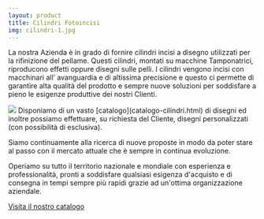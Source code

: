 ```yaml
---
layout: product
title: Cilindri Fotoincisi
img: cilindri-1.jpg
---
```


La nostra Azienda è in grado di fornire cilindri incisi a disegno utilizzati per la rifinizione del pellame. Questi cilindri, montati su macchine Tamponatrici, riproducono effetti oppure disegni sulle pelli. I cilindri vengono incisi con macchinari all’ avanguardia e di altissima precisione e questo ci permette di garantire alta qualità del prodotto e sempre nuove soluzioni per soddisfare a pieno le esigenze produttive dei nostri Clienti.

<img class="img-left" src="{{ site.url }}/assets/img/photo/cilindri-esempi.jpg">
Disponiamo di un vasto [catalogo](catalogo-cilindri.html) di disegni ed inoltre possiamo effettuare, su richiesta del Cliente, disegni personalizzati (con possibilità di esclusiva).

Siamo continuamente alla ricerca di nuove proposte in modo da poter stare al passo con il mercato
attuale che è sempre in continua evoluzione.

Operiamo su tutto il territorio nazionale e mondiale con esperienza e professionalità, pronti a soddisfare qualsiasi esigenza d'acquisto e di consegna in tempi sempre più rapidi grazie ad
un'ottima organizzazione aziendale.

<span class="title-xs"><a href="catalogo-cilindri.html">Visita il nostro catalogo</a></span>
